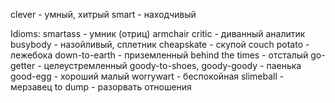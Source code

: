clever - умный, хитрый
smart - находчивый

Idioms:
smartass - умник (отриц)
armchair critic - диванный аналитик
busybody - назойливый, сплетник
cheapskate - скупой
couch potato - лежебока
down-to-earth - приземленный
behind the times - отсталый
go-getter - целеустремленный
goody-to-shoes, goody-goody - паенька
good-egg - хороший малый
worrywart - беспокойная
slimeball - мерзавец
to dump - разорвать отношения
